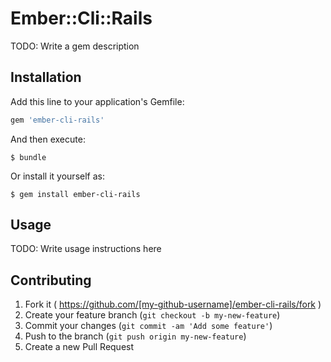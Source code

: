 # Ember::Cli::Rails

TODO: Write a gem description

## Installation

Add this line to your application's Gemfile:

```ruby
gem 'ember-cli-rails'
```

And then execute:

    $ bundle

Or install it yourself as:

    $ gem install ember-cli-rails

## Usage

TODO: Write usage instructions here

## Contributing

1. Fork it ( https://github.com/[my-github-username]/ember-cli-rails/fork )
2. Create your feature branch (`git checkout -b my-new-feature`)
3. Commit your changes (`git commit -am 'Add some feature'`)
4. Push to the branch (`git push origin my-new-feature`)
5. Create a new Pull Request
